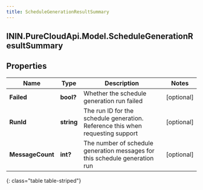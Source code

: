 ```yaml
---
title: ScheduleGenerationResultSummary
---
```

## ININ.PureCloudApi.Model.ScheduleGenerationResultSummary

## Properties

|Name | Type | Description | Notes|
|------------ | ------------- | ------------- | -------------|
| **Failed** | **bool?** | Whether the schedule generation run failed | [optional] |
| **RunId** | **string** | The run ID for the schedule generation. Reference this when requesting support | [optional] |
| **MessageCount** | **int?** | The number of schedule generation messages for this schedule generation run | [optional] |
{: class="table table-striped"}



